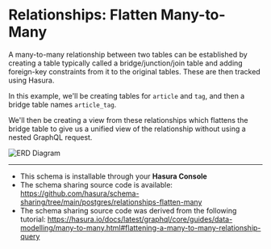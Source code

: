# Relationships: Flatten Many-to-Many

A many-to-many relationship between two tables can be established by creating a table typically called a bridge/junction/join table and adding foreign-key constraints from it to the original tables. These are then tracked using Hasura.

In this example, we'll be creating tables for `article` and `tag`, and then a bridge table names `article_tag`.

We'll then be creating a view from these relationships which flattens the bridge table to give us a unified view of the relationship without using a nested GraphQL request.

![ERD Diagram](https://hasura.github.io/schema-sharing/postgres/relationships-flatten-many/diagram.png)

-----

- This schema is installable through your **Hasura Console**
- The schema sharing source code is available: https://github.com/hasura/schema-sharing/tree/main/postgres/relationships-flatten-many
- The schema sharing source code was derived from the following tutorial: https://hasura.io/docs/latest/graphql/core/guides/data-modelling/many-to-many.html#flattening-a-many-to-many-relationship-query